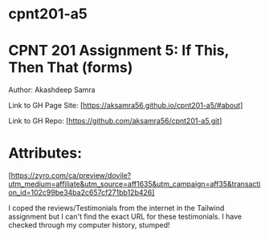 # cpnt201-a5

# CPNT 201 Assignment 5: If This, Then That (forms)

Author: Akashdeep Samra

Link to GH Page Site:
[https://aksamra56.github.io/cpnt201-a5/#about]

Link to GH Repo:
[https://github.com/aksamra56/cpnt201-a5.git]

# Attributes:
[https://zyro.com/ca/preview/dovile?utm_medium=affiliate&utm_source=aff1635&utm_campaign=aff35&transaction_id=102c99be34ba2c657cf271bb12b426]

I coped the reviews/Testimonials from the internet in the Tailwind assignment but I can't find the exact URL for these testimonials. I have checked through my computer history, stumped!
